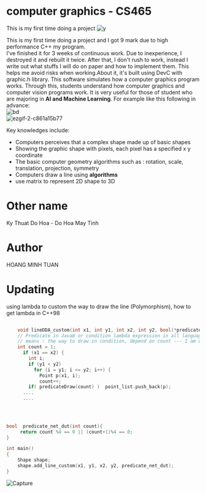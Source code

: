 # computer graphics - CS465
This is my first time doing a project
![y](https://user-images.githubusercontent.com/86332370/142972501-b48d4257-53a3-42aa-b16a-40c2f6289ab3.gif)  

This is my first time doing a project and I got 9 mark due to high performance C++ my program.  
I've finished it for 3 weeks of continuous work.  Due to inexperience, I destroyed it and rebuilt it twice.  After that, I don't rush to work, instead I write out what stuffs I will do on paper and how to implement them.  This helps me avoid risks when working.About it, it's built using DevC with graphic.h library. This software simulates how a computer graphics program works. Through this, students understand how computer graphics and computer vision programs work. It is very useful for those of student who are majoring in **AI and Machine Learning**. For example like this following in advance:  
![bd](https://user-images.githubusercontent.com/86332370/142972309-d543dd27-48cd-4191-a7b9-3b941675bb76.gif)  
![ezgif-2-c861a15b77](https://user-images.githubusercontent.com/86332370/156929164-7e6ee0bd-da47-4874-b0a8-dfba280d7d20.gif)

Key knowledges include:  
- Computers perceives that a complex shape made up of basic shapes
- Showing the graphic shape with pixels, each pixel has a specified x y coordinate
- The basic computer geometry algorithms such as : rotation, scale, translation, projection, symmetry
- Computers draw a line using **algorithms**
- use matrix to represent 2D shape to 3D

# Other name
Ky Thuat Do Hoa - Do Hoa May Tinh
# Author
HOANG MINH TUAN
# Updating
using lambda to custom the way to draw the line (Polymorphism), how to get lambda in C++98  
```C++
	
	void lineDDA_custom(int x1, int y1, int x2, int y2, bool(*predicateDraw)(int count)  ) { 
  	// Predicate in Java8 or condition lambda expression in all languages
	// means : the way to draw in condition, depend on count --- I am using C++98 , there is not lambda
	int count = 1;
	  if (x1 == x2) {
	    int i;
	    if (y1 < y2)
	      for (i = y1; i <= y2; i++) {
	        Point p(x1, i);
	        count++; 
		if( predicateDraw(count) )  point_list.push_back(p);
	  ....
	  ....
	
	
```
```C++

bool  predicate_net_dut(int count){
     return count %4 == 0 || (count+1)%4 == 0;
}

int main()
{		
	Shape shape;
	shape.add_line_custom(x1, y1, x2, y2, predicate_net_dut);
}
```
![Capture](https://user-images.githubusercontent.com/86332370/162677682-a71f1c27-b879-4882-ad64-b4cc284d2b74.PNG)
